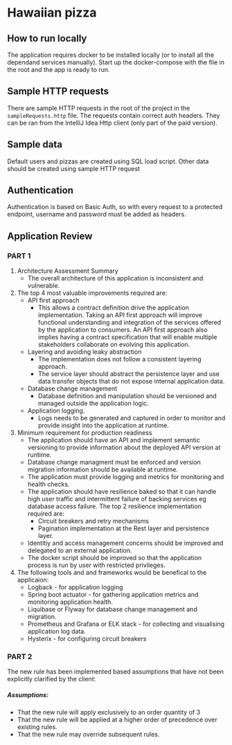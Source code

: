 # Hawaiian pizza

## How to run locally
The application requires docker to be installed locally (or to install all the dependand services manually). Start up the docker-compose with the file in the root and the app is ready to run.

## Sample HTTP requests
There are sample HTTP requests in the root of the project in the `sampleRequests.http` file. The requests contain correct auth headers. They can be ran from the IntelliJ Idea Http client (only part of the paid version).

## Sample data
Default users and pizzas are created using SQL load script. Other data should be created using sample HTTP request

## Authentication
Authentication is based on Basic Auth, so with every request to a protected endpoint, username and password must be added as headers.


## Application Review


### PART 1
1. Architecture Assessment Summary
   - The overall architecture of this application is inconsistent and vulnerable.
2. The top 4 most valuable improvements required are:
   - API first approach
     - This allows a contract definition drive the application implementation. Taking an API first approach will improve functional understanding and integration of the services offered by the application to consumers. An API first approach also implies having a contract specification that will enable multiple stakeholders collaborate on evolving this application.
   - Layering and avoiding leaky abstraction
     - The implementation does not follow a consistent layering approach.
     - The service layer should abstract the persistence layer and use data transfer objects that do not expose internal application data.
   - Database change management
     - Database definition and manipulation should be versioned and managed outside the application logic.
   - Application logging.
     - Logs needs to be generated and captured in order to monitor and provide insight into the application at runtime.
3. Minimum requirement for production readiness
   - The application should have an API and implement semantic versioning to provide information about the deployed API version at runtime.
   - Database change managment must be enforced and version migration information should be available at runtime.
   - The application must provide logging and metrics for monitoring and health checks.
   - The application should have resilience baked so that it can handle high user traffic and intermittent failure of backing services eg database access failure. The top 2 resilience implementation required are:
     - Circuit breakers and retry mechanisms
     - Pagination implementation at the Rest layer and persistence layer.
   - Identitiy and access management concerns should be improved and delegated to an external application.
   - The docker script should be improved so that the application process is run by user with restricted privileges.
4. The following tools and and frameworks would be benefical to the applicaion:
   - Logback - for application logging
   - Spring boot actuator - for gathering application metrics and monitoring application health.
   - Liquibase or Flyway for database change management and migration.
   - Prometheus and Grafana or ELK stack - for collecting and visualising application log data.
   - Hysterix - for configuring circuit breakers


### PART 2
The new rule has been implemented based assumptions that have not been explicitly clarified by the client:

##### Assumptions:
  - That the new rule will apply exclusively to an order quantity of 3
  - That the new rule will be applied at a higher order of precedence over existing rules.
  - That the new rule may override subsequent rules.
